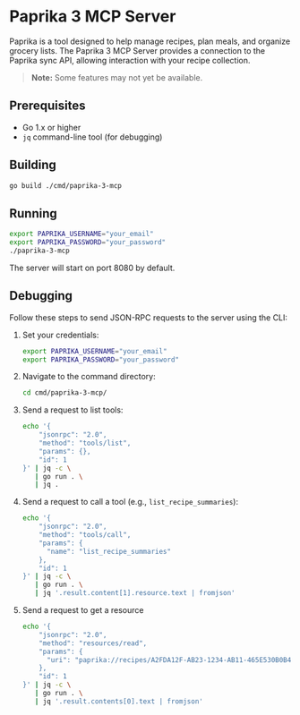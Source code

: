 # Paprika 3 MCP Server

Paprika is a tool designed to help manage recipes, plan meals, and organize grocery lists. The Paprika 3 MCP Server provides a connection to the Paprika sync API, allowing interaction with your recipe collection.

> **Note:** Some features may not yet be available.

## Prerequisites

- Go 1.x or higher
- `jq` command-line tool (for debugging)

## Building

```bash
go build ./cmd/paprika-3-mcp
```

## Running

```bash
export PAPRIKA_USERNAME="your_email"
export PAPRIKA_PASSWORD="your_password"
./paprika-3-mcp
```

The server will start on port 8080 by default.

## Debugging

Follow these steps to send JSON-RPC requests to the server using the CLI:

1. Set your credentials:
    ```bash
    export PAPRIKA_USERNAME="your_email"
    export PAPRIKA_PASSWORD="your_password"
    ```

2. Navigate to the command directory:
    ```bash
    cd cmd/paprika-3-mcp/
    ```

3. Send a request to list tools:
    ```bash
    echo '{
        "jsonrpc": "2.0",
        "method": "tools/list",
        "params": {},
        "id": 1
    }' | jq -c \
       | go run . \
       | jq .
    ```

4. Send a request to call a tool (e.g., `list_recipe_summaries`):
    ```bash
    echo '{
        "jsonrpc": "2.0",
        "method": "tools/call",
        "params": {
          "name": "list_recipe_summaries"
        },
        "id": 1
    }' | jq -c \
       | go run . \
       | jq '.result.content[1].resource.text | fromjson'
    ```

5. Send a request to get a resource
    ```bash
    echo '{
        "jsonrpc": "2.0",
        "method": "resources/read",
        "params": {
          "uri": "paprika://recipes/A2FDA12F-AB23-1234-AB11-465E530B0B42"
        },
        "id": 1
    }' | jq -c \
       | go run . \
       | jq '.result.contents[0].text | fromjson'
    ```
